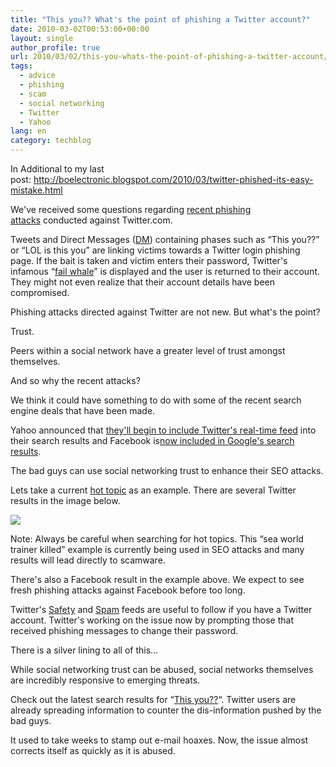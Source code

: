 ```yaml
---
title: "This you?? What's the point of phishing a Twitter account?"
date: 2010-03-02T00:53:00+00:00
layout: single
author_profile: true
url: 2010/03/02/this-you-whats-the-point-of-phishing-a-twitter-account/
tags:
  - advice
  - phishing
  - scam
  - social networking
  - Twitter
  - Yahoo
lang: en
category: techblog
---
```

In Additional to my last post: <http://boelectronic.blogspot.com/2010/03/twitter-phished-its-easy-mistake.html>

We've received some questions regarding <a href="http://twitter.com/safety/status/9594038576" target="_blank">recent phishing attacks</a> conducted against Twitter.com.

Tweets and Direct Messages (<a href="http://help.twitter.com/forums/10711-getting-started/entries/14606-what-is-a-direct-message-dm" target="_blank">DM</a>) containing phases such as “This you??” or “LOL is this you” are linking victims towards a Twitter login phishing page. If the bait is taken and victim enters their password, Twitter's infamous “<a href="http://failwhale.com/" target="_blank">fail whale</a>” is displayed and the user is returned to their account. They might not even realize that their account details have been compromised.

Phishing attacks directed against Twitter are not new. But what's the point?

Trust.

Peers within a social network have a greater level of trust amongst themselves.

And so why the recent attacks?

We think it could have something to do with some of the recent search engine deals that have been made.

Yahoo announced that <a href="http://ycorpblog.com/2010/02/23/yahootwitter/" target="_blank">they'll begin to include Twitter's real-time feed</a> into their search results and Facebook is<a href="http://www.allfacebook.com/2010/02/facebook-pages-now-part-of-googles-real-time-results/" target="_blank">now included in Google's search results</a>.

The bad guys can use social networking trust to enhance their SEO attacks.

Lets take a current <a href="http://www.google.com/trends" target="_blank">hot topic</a> as an example. There are several Twitter results in the image below.

<div>
  <a href="http://2.bp.blogspot.com/_vaUVXcmC3OI/S4xZyXW6YbI/AAAAAAAABEU/yfayq5XYhqE/s1600-h/lastest.google.results.seaworld.png" imageanchor="1"><img border="0" src="http://2.bp.blogspot.com/_vaUVXcmC3OI/S4xZyXW6YbI/AAAAAAAABEU/yfayq5XYhqE/s640/lastest.google.results.seaworld.png" /></a>
</div>

Note: Always be careful when searching for hot topics. This “sea world trainer killed” example is currently being used in SEO attacks and many results will lead directly to scamware.

There's also a Facebook result in the example above. We expect to see fresh phishing attacks against Facebook before too long.

Twitter's <a href="http://twitter.com/safety" target="_blank">Safety</a> and <a href="http://twitter.com/spam" target="_blank">Spam</a> feeds are useful to follow if you have a Twitter account. Twitter's working on the issue now by prompting those that received phishing messages to change their password.

There is a silver lining to all of this…

While social networking trust can be abused, social networks themselves are incredibly responsive to emerging threats.

Check out the latest search results for “<a href="http://www.google.com/search?hl=en&#038;tbo=1&#038;gl=us&#038;tbs=rltm%3A1&#038;q=%22This+you%3F%3F%22&#038;btnG=Search&#038;aq=f&#038;aqi=g-c3g1&#038;aql=&#038;oq=" target="_blank">This you??</a>“. Twitter users are already spreading information to counter the dis-information pushed by the bad guys.

It used to take weeks to stamp out e-mail hoaxes. Now, the issue almost corrects itself as quickly as it is abused.